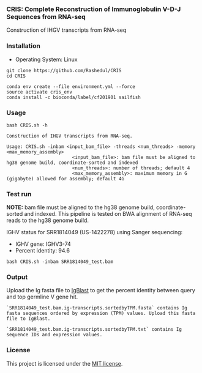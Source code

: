 ### CRIS: Complete Reconstruction of Immunoglobulin V-D-J Sequences from RNA-seq 

Construction of IHGV transcripts from RNA-seq

### Installation

* Operating System: Linux

```
git clone https://github.com/Rashedul/CRIS
cd CRIS

conda env create --file environment.yml --force
source activate cris_env
conda install -c bioconda/label/cf201901 sailfish
```

### Usage

```
bash CRIS.sh -h

Construction of IHGV transcripts from RNA-seq.

Usage: CRIS.sh -inbam <input_bam_file> -threads <num_threads> -memory <max_memory_assembly>
                        <input_bam_file>: bam file must be aligned to hg38 genome build, coordinate-sorted and indexed
                        <num_threads>: number of threads; default 4
                        <max_memory_assembly>: maximum memory in G (gigabyte) allowed for assembly; default 4G
```

### Test run

**NOTE:** bam file must be aligned to the hg38 genome build, coordinate-sorted and indexed. This pipeline is tested on BWA alignment of RNA-seq reads to the hg38 genome build.
 
IGHV status for SRR1814049 (US-1422278) using Sanger sequencing:

* IGHV gene: IGHV3-74
* Percent identity: 94.6

```
bash CRIS.sh -inbam SRR1814049_test.bam
```

### Output 

Upload the Ig fasta file to [IgBlast](https://www.ncbi.nlm.nih.gov/igblast/) to get the percent identity between query and top germline V gene hit.

```
`SRR1814049_test.bam.ig-transcripts.sortedbyTPM.fasta` contains Ig fasta sequences ordered by expression (TPM) values. Upload this fasta file to IgBlast.

`SRR1814049_test.bam.ig-transcripts.sortedbyTPM.txt` contains Ig sequence IDs and expression values.
```

### License 

This project is licensed under the [MIT license](https://github.com/Rashedul/CRIS/blob/main/LICENSE).
